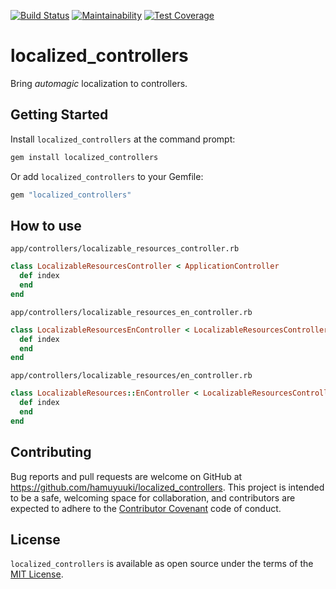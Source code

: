 [![Build Status](https://travis-ci.com/hamuyuuki/localized_controllers.svg?branch=master)](https://travis-ci.com/hamuyuuki/localized_controllers)
[![Maintainability](https://api.codeclimate.com/v1/badges/22ce36bcfc386745e3b1/maintainability)](https://codeclimate.com/github/hamuyuuki/localized_controllers/maintainability)
[![Test Coverage](https://api.codeclimate.com/v1/badges/22ce36bcfc386745e3b1/test_coverage)](https://codeclimate.com/github/hamuyuuki/localized_controllers/test_coverage)

# localized_controllers
Bring _automagic_ localization to controllers.

## Getting Started
Install `localized_controllers` at the command prompt:
```sh
gem install localized_controllers
```

Or add `localized_controllers` to your Gemfile:
```ruby
gem "localized_controllers"
```

## How to use

`app/controllers/localizable_resources_controller.rb`
```rb
class LocalizableResourcesController < ApplicationController
  def index
  end
end
```

`app/controllers/localizable_resources_en_controller.rb`
```rb
class LocalizableResourcesEnController < LocalizableResourcesController
  def index
  end
end
```

`app/controllers/localizable_resources/en_controller.rb`
```rb
class LocalizableResources::EnController < LocalizableResourcesController
  def index
  end
end
```

## Contributing
Bug reports and pull requests are welcome on GitHub at https://github.com/hamuyuuki/localized_controllers. This project is intended to be a safe, welcoming space for collaboration, and contributors are expected to adhere to the [Contributor Covenant](http://contributor-covenant.org) code of conduct.

## License
`localized_controllers` is available as open source under the terms of the [MIT License](https://opensource.org/licenses/MIT).
